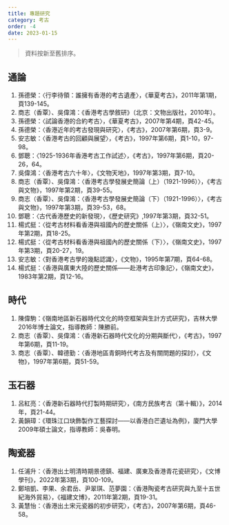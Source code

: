 ```yaml
---
title: 專題研究
category: 考古
order: -4
date: 2023-01-15
---
```

> 資料按新至舊排序。
## 通論
1. 孫德榮：〈行李待領：誰擁有香港的考古遺產〉，《華夏考古》，2011年第1期，頁139-145。
2. 商志（香覃）、吳偉鴻：《香港考古學敘研》（北京：文物出版社，2010年）。
3. 孫德榮：〈試論香港的合約考古〉，《華夏考古》，2007年第4期，頁42-45。
4. 孫德榮：〈香港近年的考古發現與研究〉，《考古》，2007年第6期，頁3-9。
5. 安志敏：〈香港考古的回顧與展望〉，《考古》，1997年第6期，頁1-10，97-98。
6. 鄧聰：〈1925-1936年香港考古工作試述〉，《考古》，1997年第6期，頁20-26，64。
7. 吳偉鴻：〈香港考古六十年〉，《文物天地》，1997年第3期，頁7-10。
8. 商志（香覃）、吳偉鴻：〈香港考古學發展史簡論（上）（1921-1996）〉，《考古與文物》，1997年第2期，頁39-55。
9. 商志（香覃）、吳偉鴻：〈香港考古學發展史簡論（下）（1921-1996）〉，《考古與文物》，1997年第3期，頁39-53，68。
10. 鄧聰：〈古代香港歷史的新發現〉，《歷史研究》,1997年第3期，頁32-51。
11. 楊式挺：〈從考古材料看香港與祖國內的歷史關係（上）〉，《嶺南文史》，1997年第2期，頁18-25。
12. 楊式挺：〈從考古材料看香港與祖國內的歷史關係（下）〉，《嶺南文史》，1997年第3期，頁20-27，19。
13. 安志敏：〈對香港考古學的幾點認識〉，《文物》，1995年第7期，頁64-68。
14. 楊式挺：〈香港與廣東大陸的歷史關係——赴港考古印象記〉，《嶺南文史》，1983年第2期，頁12-16。
## 時代
1. 陳偉駒：《嶺南地區新石器時代文化的時空框架與生計方式研究》，吉林大學2016年博士論文，指導教師：陳勝前。
2. 商志（香覃）、吳偉鴻：〈香港新石器時代文化的分期與斷代〉，《考古》，1997年第6期，頁11-19。
3. 商志（香覃）、韓德勤：〈香港地區青銅時代考古及有關問題的探討〉，《文物》，1997年第6期，頁51-59。
## 玉石器
1. 呂紅亮：〈香港新石器時代打製時期研究〉，《南方民族考古（第十輯）》，2014年，頁21-44。
2. 黃韻璋：《環珠江口玦飾製作工藝探討——以香港白芒遺址為例》，廈門大學2009年碩士論文，指導教師：吳春明。
## 陶瓷器
1. 任浦升：〈香港出土明清時期景德鎮、福建、廣東及香港青花瓷研究〉，《文博學刊》，2022年第3期，頁100-109。
2. 鄭培凱、李果、余君岳、尹翠琪、范夢園：〈香港陶瓷考古研究與九至十五世紀海外貿易〉，《福建文博》，2011年第2期，頁19-31。
3. 黃慧怡：〈香港出土宋元瓷器的初步研究〉，《考古》，2007年第6期，頁46-58。
